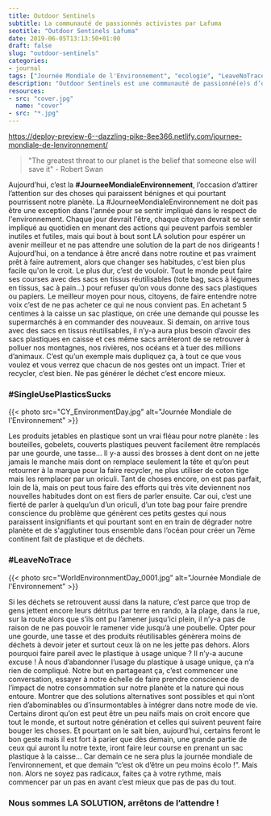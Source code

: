 ```yaml
---
title: Outdoor Sentinels
subtitle: La communauté de passionnés activistes par Lafuma
seotitle: "Outdoor Sentinels Lafuma"
date: 2019-06-05T13:13:50+01:00
draft: false
slug: "outdoor-sentinels"
categories:
- journal
tags: ["Journée Mondiale de l'Environnement", "ecologie", "LeaveNoTrace", "Leave No trace", "environnement", "avenir", "Lafuma", "Outdoor", "Outdoor sentinels", "Lafuma Outdoor Sentinels", "Outdoor Sentinel"]
description: "Outdoor Sentinels est une communauté de passionné(e)s d’outdoor qui désirent partager leurs aventures, tout en sensibilisant à la protection de ces terrains de jeu."
resources:
- src: "cover.jpg"
  name: "cover"
- src: "*.jpg"
---
```


https://deploy-preview-6--dazzling-pike-8ee366.netlify.com/journee-mondiale-de-lenvironnement/

> "The greatest threat to our planet is the belief that someone else will save it" - Robert Swan

Aujourd’hui, c’est la **#JourneeMondialeEnvironnement**, l’occasion d’attirer l’attention sur des choses qui paraissent bénignes et qui pourtant pourrissent notre planète. La #JourneeMondialeEnvironnement ne doit pas être une exception dans l'année pour se sentir impliqué dans le respect de l'environnement. Chaque jour devrait l'être, chaque citoyen devrait se sentir impliqué au quotidien en menant des actions qui peuvent parfois sembler inutiles et futiles, mais qui bout à bout sont LA solution pour espérer un avenir meilleur et ne pas attendre une solution de la part de nos dirigeants ! Aujourd’hui, on a tendance à être ancré dans notre routine et pas vraiment prêt à faire autrement, alors que changer ses habitudes, c'est bien plus facile qu'on le croit. Le plus dur, c’est de vouloir. Tout le monde peut faire ses courses avec des sacs en tissus réutilisables (tote bag, sacs à légumes en tissus, sac à pain…) pour refuser qu’on vous donne des sacs plastiques ou papiers. Le meilleur moyen pour nous, citoyens, de faire entendre notre voix c’est de ne pas acheter ce qui ne nous convient pas. En achetant 5 centimes à la caisse un sac plastique, on crée une demande qui pousse les supermarchés à en commander des nouveaux. Si demain, on arrive tous avec des sacs en tissus réutilisables, il n’y-a aura plus besoin d’avoir des sacs plastiques en caisse et ces même sacs arrêteront de se retrouver à polluer nos montagnes, nos rivières, nos océans et à tuer des millions d’animaux. C’est qu’un exemple mais dupliquez ça, à tout ce que vous voulez et vous verrez que chacun de nos gestes ont un impact. Trier et recycler, c’est bien. Ne pas générer le déchet c’est encore mieux.

### #SingleUsePlasticsSucks

{{< photo src="CY_EnvironmentDay.jpg" alt="Journée Mondiale de l'Environnement" >}}

Les produits jetables en plastique sont un vrai fléau pour notre planète : les bouteilles, gobelets, couverts plastiques peuvent facilement être remplacés par une gourde, une tasse… Il y-a aussi des brosses à dent dont on ne jette jamais le manche mais dont on remplace seulement la tête et qu’on peut retourner à la marque pour la faire recycler, ne plus utiliser de coton tige mais les remplacer par un oriculi. Tant de choses encore, on est pas parfait, loin de là, mais on peut tous faire des efforts qui très vite deviennent nos nouvelles habitudes dont on est fiers de parler ensuite. Car oui, c’est une fierté de parler à quelqu’un d’un oriculi, d’un tote bag pour faire prendre conscience du problème que génèrent ces petits gestes qui nous paraissent insignifiants et qui pourtant sont en en train de dégrader notre planète et de s'agglutiner tous ensemble dans l’océan pour créer un 7ème continent fait de plastique et de déchets.

### #LeaveNoTrace

{{< photo src="WorldEnvironnmentDay_0001.jpg" alt="Journée Mondiale de l'Environnement" >}}

Si les déchets se retrouvent aussi dans la nature, c’est parce que trop de gens jettent encore leurs détritus par terre en rando, à la plage, dans la rue, sur la route alors que s’ils ont pu l’amener jusqu’ici plein, il n’y-a pas de raison de ne pas pouvoir le ramener vide jusqu’à une poubelle. Opter pour une gourde, une tasse et des produits réutilisables génèrera moins de déchets à devoir jeter et surtout ceux là on ne les jette pas dehors. Alors pourquoi faire pareil avec le plastique à usage unique ? Il n’y-a aucune excuse ! À nous d’abandonner l’usage du plastique à usage unique, ça n’a rien de compliqué. Notre but en partageant ça, c’est commencer une conversation, essayer à notre échelle de faire prendre conscience de l’impact de notre consommation sur notre planète et la nature qui nous entoure. Montrer que des solutions alternatives sont possibles et qui n’ont rien d’abominables ou d’insurmontables à intégrer dans notre mode de vie. Certains diront qu’on est peut être un peu naïfs mais on croit encore que tout le monde, et surtout notre génération et celles qui suivent peuvent faire bouger les choses. Et pourtant on le sait bien, aujourd’hui, certains feront le bon geste mais il est fort à parier que dès demain, une grande partie de ceux qui auront lu notre texte, iront faire leur course en prenant un sac plastique à la caisse… Car demain ce ne sera plus la journée mondiale de l’environnement, et que demain “c’est ok d’être un peu moins écolo !”. Mais non. Alors ne soyez pas radicaux, faites ça à votre rythme, mais commencer par un pas en avant c’est mieux que pas de pas du tout.

### Nous sommes LA SOLUTION, arrêtons de l’attendre !
